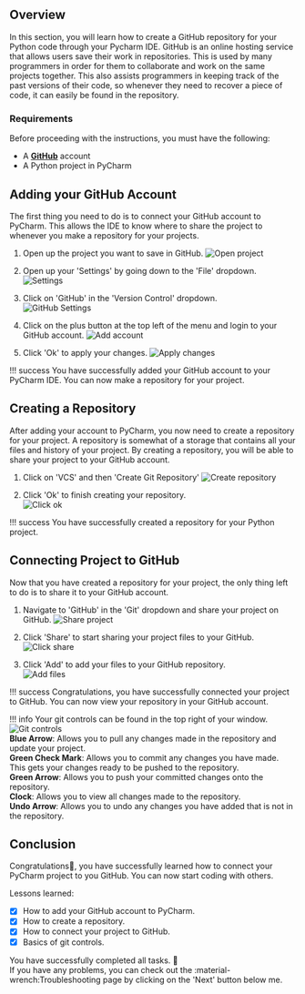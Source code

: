 ## Overview

In this section, you will learn how to create a GitHub repository for your Python code through your Pycharm IDE. GitHub is an online hosting service that allows users save their work in repositories. This is used by many programmers in order for them to collaborate and work on the same projects together. This also assists programmers in keeping track of the past versions of their code, so whenever they need to recover a piece of code, it can easily be found in the repository.

### Requirements

Before proceeding with the instructions, you must have the following:

- A [**GitHub**](https://GitHub.com/) account
- A Python project in PyCharm

## Adding your GitHub Account

The first thing you need to do is to connect your GitHub account to PyCharm. This allows the IDE to know where to share the project to whenever you make a repository for your projects.

1. Open up the project you want to save in GitHub.
![Open project](/images/creating-repo/open-project.png)

2. Open up your 'Settings' by going down to the 'File' dropdown.
![Settings](/images/first-project/settings.png)  

3. Click on 'GitHub' in the 'Version Control' dropdown.  
![GitHub Settings](/images/creating-repo/GitHub-settings.png)

4. Click on the plus button at the top left of the menu and login to your GitHub account.
![Add account](/images/creating-repo/add-account.png)

5. Click 'Ok' to apply your changes.
![Apply changes](/images/creating-repo/apply-changes.png)

!!! success
    You have successfully added your GitHub account to your PyCharm IDE. You can now make a repository for your project.

## Creating a Repository

After adding your account to PyCharm, you now need to create a repository for your project. A repository is somewhat of a storage that contains all your files and history of your project. By creating a repository, you will be able to share your project to your GitHub account.

1. Click on 'VCS' and then 'Create Git Repository'
![Create repository](/images/creating-repo/create-repo.png)

2. Click 'Ok' to finish creating your repository.  
![Click ok](/images/creating-repo/confirm-create.png)

!!! success
    You have successfully created a repository for your Python project.

## Connecting Project to GitHub

Now that you have created a repository for your project, the only thing left to do is to share it to your GitHub account.

1. Navigate to 'GitHub' in the 'Git' dropdown and share your project on GitHub.
![Share project](/images/creating-repo/share-project.png)

2. Click 'Share' to start sharing your project files to your GitHub.  
![Click share](/images/creating-repo/click-share.png)

3. Click 'Add' to add your files to your GitHub repository.  
![Add files](/images/creating-repo/add-files.png)

!!! success
    Congratulations, you have successfully connected your project to GitHub. You can now view your repository in your GitHub account.

!!! info
    Your git controls can be found in the top right of your window.  
    ![Git controls](/images/creating-repo/git-controls.png)  
    **Blue Arrow**: Allows you to pull any changes made in the repository and update your project.  
    **Green Check Mark**: Allows you to commit any changes you have made. This gets your changes ready to be pushed to the repository.  
    **Green Arrow**: Allows you to push your committed changes onto the repository.  
    **Clock**: Allows you to view all changes made to the repository.  
    **Undo Arrow**: Allows you to undo any changes you have added that is not in the repository.

## Conclusion

Congratulations🎉, you have successfully learned how to connect your PyCharm project to you GitHub. You can now start coding with others.

Lessons learned:

- [x] How to add your GitHub account to PyCharm.
- [x] How to create a repository.
- [x] How to connect your project to GitHub.
- [x] Basics of git controls.

You have successfully completed all tasks. :partying_face:  
If you have any problems, you can check out the :material-wrench:Troubleshooting page by clicking on the 'Next' button below me.
